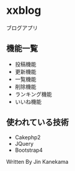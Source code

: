 # xxblog
ブログアプリ

## 機能一覧
- 投稿機能
- 更新機能
- 一覧機能
- 削除機能
- ランキング機能
- いいね機能

## 使われている技術
- Cakephp2
- JQuery
- Bootstrap4

Written By Jin Kanekama
